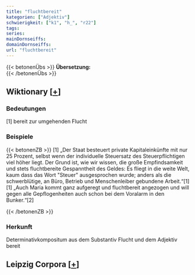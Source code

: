 ```yaml
---
title: "fluchtbereit"
kategorien: ["Adjektiv"]
schwierigkeit: ["k1", "h_", "r22"]
tags:
series:
mainDornseiffs:
domainDornseiffs:
url: "fluchtbereit"
---
```


{{< betonenÜbs >}}
**Übersetzung:**  
{{< /betonenÜbs >}}

## Wiktionary [[+](https://de.wiktionary.org/wiki/fluchtbereit)]

### Bedeutungen
[1] bereit zur umgehenden Flucht  

### Beispiele
{{< betonenZB >}}
[1] „Der Staat besteuert private Kapitaleinkünfte mit nur 25 Prozent, selbst wenn der individuelle Steuersatz des Steuerpflichtigen viel höher liegt. Der Grund ist, wie wir wissen, die große Empfindsamkeit und stets fluchtbereite Gespanntheit des Geldes: Es fliegt in die weite Welt, kaum dass das Wort "Steuer" ausgesprochen wurde; anders als die schwerblütige, an Büro, Betrieb und Menschenleiber gebundene Arbeit.“[1]  
[1] „Auch Maria kommt ganz aufgeregt und fluchtbereit angezogen und will gegen alle Gepflogenheiten auch schon bei dem Voralarm in den Bunker.“[2]  

{{< /betonenZB >}}
### Herkunft
Determinativkompositum aus dem Substantiv Flucht und dem Adjektiv bereit  


## Leipzig Corpora [[+](https://corpora.uni-leipzig.de/en/res?word=fluchtbereit&corpusId=deu_newscrawl-public_2018)]

